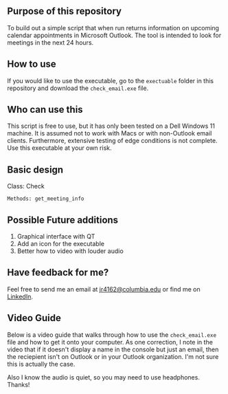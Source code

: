 ## Purpose of this repository 

To build out a simple script that when run returns information on upcoming calendar appointments in Microsoft Outlook. The tool is intended to look for meetings in the next 24 hours. 

## How to use

If you would like to use the executable, go to the `exectuable` folder in this repository and download the `check_email.exe` file. 

## Who can use this

This script is free to use, but it has only been tested on a Dell Windows 11 machine. It is assumed not to work with Macs or with non-Outlook email clients. Furthermore, extensive testing of edge conditions is not complete. Use this executable at your own risk.

## Basic design 

Class: Check 

    Methods: get_meeting_info 

## Possible Future additions

1. Graphical interface with QT 
2. Add an icon for the executable 
3. Better how to video with louder audio


## Have feedback for me?
Feel free to send me an email at jr4162@columbia.edu or find me on [LinkedIn](https://www.linkedin.com/in/joe-rebagliati-4ab7a488/).


## Video Guide

Below is a video guide that walks through how to use the `check_email.exe` file and how to get it onto your computer. As one correction, I note in the video that if it doesn't display a name in the console but just an email, then the reciepient isn't on Outlook or in your Outlook organization. I'm not sure this is actually the case.

Also I know the audio is quiet, so you may need to use headphones. Thanks!
